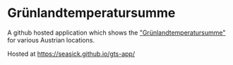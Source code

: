 # Grünlandtemperatursumme

A github hosted application which shows the ["Grünlandtemperatursumme"](https://de.wikipedia.org/wiki/Gr%C3%BCnlandtemperatursumme) for various Austrian locations.

Hosted at https://seasick.github.io/gts-app/
